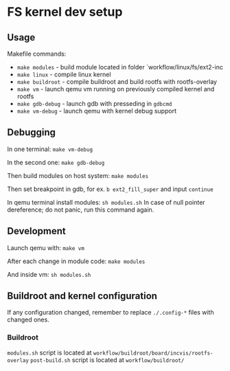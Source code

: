 # FS kernel dev setup

## Usage

Makefile commands:

- `make modules` - build module located in folder `workflow/linux/fs/ext2-inc
- `make linux` - compile linux kernel
- `make buildroot` - compile buildroot and build rootfs with rootfs-overlay
- `make vm` - launch qemu vm running on previously compiled kernel
  and rootfs
- `make gdb-debug` - launch gdb with presseding in `gdbcmd`
- `make vm-debug` - launch qemu with kernel debug support

## Debugging

In one terminal:
`make vm-debug`

In the second one:
`make gdb-debug`

Then build modules on host system:
`make modules`

Then set breakpoint in gdb, for ex. `b ext2_fill_super`
and input `continue`

In qemu terminal install modules: `sh modules.sh`
In case of null pointer dereference; do not panic, run this command again.

## Development

Launch qemu with: `make vm`

After each change in module code:
`make modules`

And inside vm: `sh modules.sh`

## Buildroot and kernel configuration

If any configuration changed, remember to replace `./.config-*` files
with changed ones.

### Buildroot

`modules.sh` script is located at `workflow/buildroot/board/incvis/rootfs-overlay`
`post-build.sh` script is located at `workflow/buildroot/`
